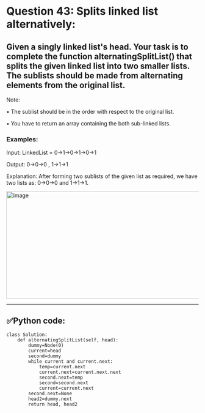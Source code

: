# Question 43: Splits linked list alternatively:

## Given a singly linked list's head. Your task is to complete the function alternatingSplitList() that splits the given linked list into two smaller lists. The sublists should be made from alternating elements from the original list.

Note: 

•	The sublist should be in the order with respect to the original list.

•	You have to return an array containing the both sub-linked lists.

### Examples:

Input: LinkedList = 0->1->0->1->0->1

Output: 0->0->0 , 1->1->1

Explanation: After forming two sublists of the given list as required, we have two lists as: 0->0->0 and 1->1->1.

<img width="625" height="281" alt="image" src="https://github.com/user-attachments/assets/0521a151-2980-4be6-9c0c-a4368878d2a2" />

---
## ✅Python code:

```
class Solution:
    def alternatingSplitList(self, head):
        dummy=Node(0)
        current=head
        second=dummy
        while current and current.next:
            temp=current.next
            current.next=current.next.next
            second.next=temp
            second=second.next
            current=current.next
        second.next=None
        head2=dummy.next
        return head, head2
```
